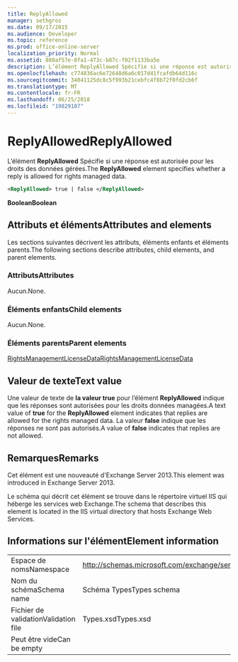 ```yaml
---
title: ReplyAllowed
manager: sethgros
ms.date: 09/17/2015
ms.audience: Developer
ms.topic: reference
ms.prod: office-online-server
localization_priority: Normal
ms.assetid: 880af57e-0fa1-473c-b87c-f02f1133ba5e
description: L’élément ReplyAllowed Spécifie si une réponse est autorisée pour les droits des données gérées.
ms.openlocfilehash: c774836ac6e72648d6a6c017d41fcafdb64d116c
ms.sourcegitcommit: 34041125dc8c5f993b21cebfc4f8b72f0fd2cb6f
ms.translationtype: MT
ms.contentlocale: fr-FR
ms.lasthandoff: 06/25/2018
ms.locfileid: "19829107"
---
```

# <a name="replyallowed"></a><span data-ttu-id="f4e78-103">ReplyAllowed</span><span class="sxs-lookup"><span data-stu-id="f4e78-103">ReplyAllowed</span></span>

<span data-ttu-id="f4e78-104">L’élément **ReplyAllowed** Spécifie si une réponse est autorisée pour les droits des données gérées.</span><span class="sxs-lookup"><span data-stu-id="f4e78-104">The **ReplyAllowed** element specifies whether a reply is allowed for rights managed data.</span></span> 
  
```XML
<ReplyAllowed> true | false </ReplyAllowed>
```

 <span data-ttu-id="f4e78-105">**Boolean**</span><span class="sxs-lookup"><span data-stu-id="f4e78-105">**Boolean**</span></span>
## <a name="attributes-and-elements"></a><span data-ttu-id="f4e78-106">Attributs et éléments</span><span class="sxs-lookup"><span data-stu-id="f4e78-106">Attributes and elements</span></span>

<span data-ttu-id="f4e78-107">Les sections suivantes décrivent les attributs, éléments enfants et éléments parents.</span><span class="sxs-lookup"><span data-stu-id="f4e78-107">The following sections describe attributes, child elements, and parent elements.</span></span>
  
### <a name="attributes"></a><span data-ttu-id="f4e78-108">Attributs</span><span class="sxs-lookup"><span data-stu-id="f4e78-108">Attributes</span></span>

<span data-ttu-id="f4e78-109">Aucun.</span><span class="sxs-lookup"><span data-stu-id="f4e78-109">None.</span></span>
  
### <a name="child-elements"></a><span data-ttu-id="f4e78-110">Éléments enfants</span><span class="sxs-lookup"><span data-stu-id="f4e78-110">Child elements</span></span>

<span data-ttu-id="f4e78-111">Aucun.</span><span class="sxs-lookup"><span data-stu-id="f4e78-111">None.</span></span>
  
### <a name="parent-elements"></a><span data-ttu-id="f4e78-112">Éléments parents</span><span class="sxs-lookup"><span data-stu-id="f4e78-112">Parent elements</span></span>

[<span data-ttu-id="f4e78-113">RightsManagementLicenseData</span><span class="sxs-lookup"><span data-stu-id="f4e78-113">RightsManagementLicenseData</span></span>](rightsmanagementlicensedata.md)
  
## <a name="text-value"></a><span data-ttu-id="f4e78-114">Valeur de texte</span><span class="sxs-lookup"><span data-stu-id="f4e78-114">Text value</span></span>

<span data-ttu-id="f4e78-115">Une valeur de texte de **la valeur true** pour l’élément **ReplyAllowed** indique que les réponses sont autorisées pour les droits données managées.</span><span class="sxs-lookup"><span data-stu-id="f4e78-115">A text value of **true** for the **ReplyAllowed** element indicates that replies are allowed for the rights managed data.</span></span> <span data-ttu-id="f4e78-116">La valeur **false** indique que les réponses ne sont pas autorisés.</span><span class="sxs-lookup"><span data-stu-id="f4e78-116">A value of **false** indicates that replies are not allowed.</span></span> 
  
## <a name="remarks"></a><span data-ttu-id="f4e78-117">Remarques</span><span class="sxs-lookup"><span data-stu-id="f4e78-117">Remarks</span></span>

<span data-ttu-id="f4e78-118">Cet élément est une nouveauté d'Exchange Server 2013.</span><span class="sxs-lookup"><span data-stu-id="f4e78-118">This element was introduced in Exchange Server 2013.</span></span>
  
<span data-ttu-id="f4e78-119">Le schéma qui décrit cet élément se trouve dans le répertoire virtuel IIS qui héberge les services web Exchange.</span><span class="sxs-lookup"><span data-stu-id="f4e78-119">The schema that describes this element is located in the IIS virtual directory that hosts Exchange Web Services.</span></span>
  
## <a name="element-information"></a><span data-ttu-id="f4e78-120">Informations sur l'élément</span><span class="sxs-lookup"><span data-stu-id="f4e78-120">Element information</span></span>

|||
|:-----|:-----|
|<span data-ttu-id="f4e78-121">Espace de noms</span><span class="sxs-lookup"><span data-stu-id="f4e78-121">Namespace</span></span>  <br/> |http://schemas.microsoft.com/exchange/services/2006/types  <br/> |
|<span data-ttu-id="f4e78-122">Nom du schéma</span><span class="sxs-lookup"><span data-stu-id="f4e78-122">Schema name</span></span>  <br/> |<span data-ttu-id="f4e78-123">Schéma Types</span><span class="sxs-lookup"><span data-stu-id="f4e78-123">Types schema</span></span>  <br/> |
|<span data-ttu-id="f4e78-124">Fichier de validation</span><span class="sxs-lookup"><span data-stu-id="f4e78-124">Validation file</span></span>  <br/> |<span data-ttu-id="f4e78-125">Types.xsd</span><span class="sxs-lookup"><span data-stu-id="f4e78-125">Types.xsd</span></span>  <br/> |
|<span data-ttu-id="f4e78-126">Peut être vide</span><span class="sxs-lookup"><span data-stu-id="f4e78-126">Can be empty</span></span>  <br/> ||
   

